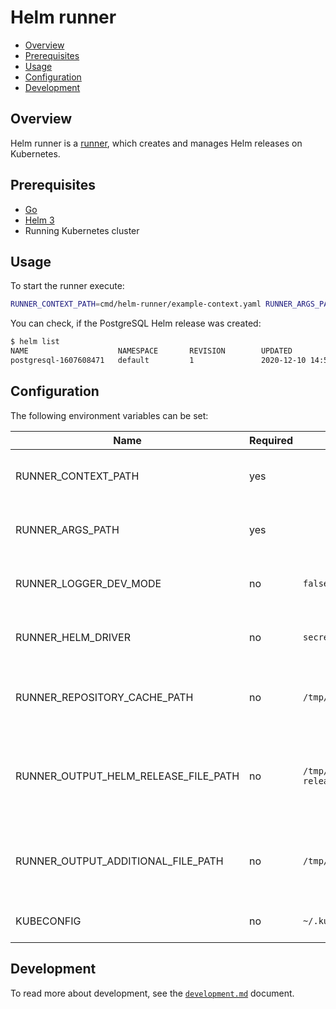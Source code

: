 # Helm runner

- [Overview](#overview)
- [Prerequisites](#prerequisites)
- [Usage](#usage)
- [Configuration](#configuration)
- [Development](#development)

## Overview

Helm runner is a [runner](../../docs/runner.md), which creates and manages Helm releases on Kubernetes.

## Prerequisites

- [Go](https://golang.org)
- [Helm 3](https://helm.sh/docs/intro/install/)
- Running Kubernetes cluster

## Usage

To start the runner execute:
```bash
RUNNER_CONTEXT_PATH=cmd/helm-runner/example-context.yaml RUNNER_ARGS_PATH=cmd/helm-runner/example-args.yaml RUNNER_LOGGER_DEV_MODE=true go run cmd/helm-runner/main.go
```

You can check, if the PostgreSQL Helm release was created:
```bash
$ helm list
NAME                    NAMESPACE       REVISION        UPDATED                                 STATUS       CHART                    APP VERSION
postgresql-1607608471   default         1               2020-12-10 14:54:34.882358554 +0100 CET deployed     postgresql-10.1.3        11.10.0 
```

## Configuration

The following environment variables can be set:

| Name                                 | Required | Default                  | Description                                                  |
|--------------------------------------|----------|--------------------------|--------------------------------------------------------------|
| RUNNER_CONTEXT_PATH                  | yes      |                          | Path to the YAML file with runner context                    |
| RUNNER_ARGS_PATH                     | yes      |                          | Path to the YAML file with input arguments                   |
| RUNNER_LOGGER_DEV_MODE               | no       | `false`                  | Enable additional log messages                               |
| RUNNER_HELM_DRIVER                   | no       | `secrets`                | Set Helm backend storage driver                              |
| RUNNER_REPOSITORY_CACHE_PATH         | no       | `/tmp/helm`              | Set the path to the repository cache directory               |
| RUNNER_OUTPUT_HELM_RELEASE_FILE_PATH | no       | `/tmp/helm-release.yaml` | Defines path under which the Helm release artifacts is saved |
| RUNNER_OUTPUT_ADDITIONAL_FILE_PATH   | no       | `/tmp/additional.yaml`   | Defines path under which the additional output is saved      |
| KUBECONFIG                           | no       | `~/.kube/config`         | Path to kubeconfig file                                      |



## Development

To read more about development, see the [`development.md`](../../docs/development.md) document.
